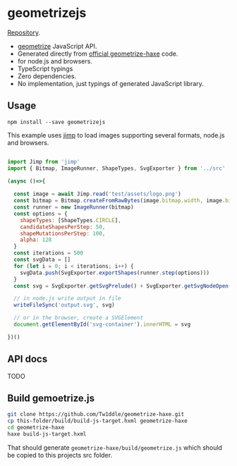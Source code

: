 # geometrizejs

[Repository](https://github.com/cancerberoSgx/univac/tree/master/geometrizejs).

 * [geometrize](https://www.geometrize.co.uk/) JavaScript API.
 * Generated directly from [official geometrize-haxe](https://github.com/Tw1ddle/geometrize-haxe) code.
 * for node.js and browsers.
 * TypeScript typings
 * Zero dependencies.
 * No implementation, just typings of generated JavaScript library.

## Usage

```
npm install --save geometrizejs
```

This example uses [jimp](TODO) to load images supporting several formats, node.js and browsers.

```js

import Jimp from 'jimp'
import { Bitmap, ImageRunner, ShapeTypes, SvgExporter } from '../src'

(async ()=>{  
  
  const image = await Jimp.read('test/assets/logo.png')
  const bitmap = Bitmap.createFromRawBytes(image.bitmap.width, image.bitmap.height, image.bitmap.data)
  const runner = new ImageRunner(bitmap)
  const options = {
    shapeTypes: [ShapeTypes.CIRCLE],
    candidateShapesPerStep: 50,
    shapeMutationsPerStep: 100,
    alpha: 128
  }
  const iterations = 500
  const svgData = []
  for (let i = 0; i < iterations; i++) {
    svgData.push(SvgExporter.exportShapes(runner.step(options)))
  }
  const svg = SvgExporter.getSvgPrelude() + SvgExporter.getSvgNodeOpen(bitmap.width, bitmap.height) + svgData.join('\n') + SvgExporter.getSvgNodeClose()

  // in node.js write output in file
  writeFileSync('output.svg', svg)

  // or in the browser, create a SVGElement
  document.getElementById('svg-container').innerHTML = svg

})()

```

## API docs

TODO

## Build gemoetrize.js

```sh
git clone https://github.com/Tw1ddle/geometrize-haxe.git
cp this-folder/build/build-js-target.hxml geometrize-haxe
cd geometrize-haxe
haxe build-js-target.hxml
```

That should generate `geometrize-haxe/build/geometrize.js` which should be copied to this projects src folder.